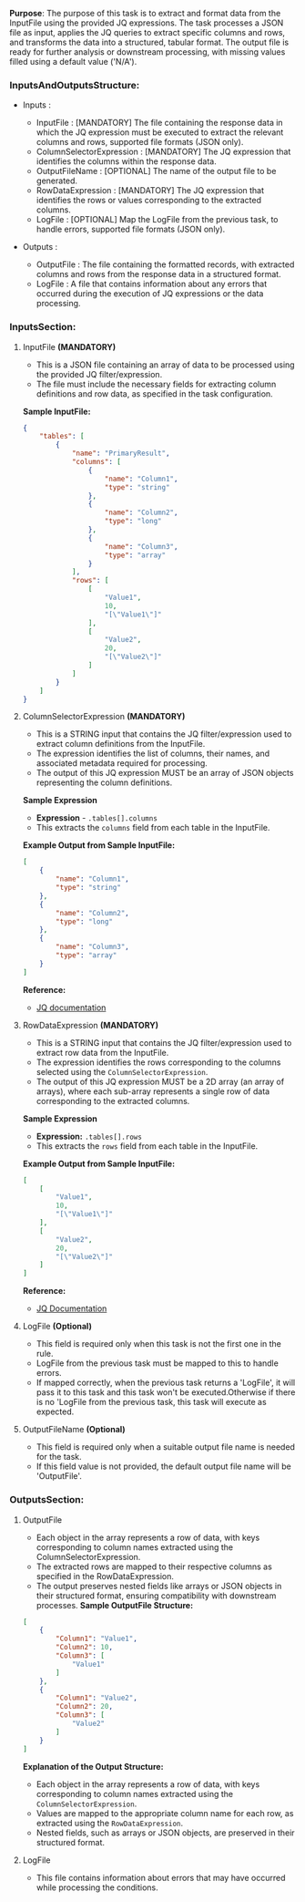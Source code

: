 **Purpose**: The purpose of this task is to extract and format data from the InputFile using the provided JQ expressions. The task processes a JSON file as input, applies the JQ queries to extract specific columns and rows, and transforms the data into a structured, tabular format. The output file is ready for further analysis or downstream processing, with missing values filled using a default value ('N/A').

### **InputsAndOutputsStructure**:
- Inputs :
    - InputFile                : [MANDATORY] The file containing the response data in which the JQ expression must be executed to extract the relevant columns and rows, supported file formats (JSON only).
    - ColumnSelectorExpression : [MANDATORY] The JQ expression that identifies the columns within the response data.
    - OutputFileName           : [OPTIONAL]  The name of the output file to be generated.
    - RowDataExpression        : [MANDATORY] The JQ expression that identifies the rows or values corresponding to the extracted columns.
    - LogFile                  : [OPTIONAL]  Map the LogFile from the previous task, to handle errors, supported file formats (JSON only).

- Outputs :
    - OutputFile               : The file containing the formatted records, with extracted columns and rows from the response data in a structured format.
    - LogFile                  : A file that contains information about any errors that occurred during the execution of JQ expressions or the data processing.

### **InputsSection**:
1. InputFile **(MANDATORY)**
    - This is a JSON file containing an array of data to be processed using the provided JQ filter/expression. 
    - The file must include the necessary fields for extracting column definitions and row data, as specified in the task configuration.

    **Sample InputFile:**
    ```json
    {
        "tables": [
            {
                "name": "PrimaryResult",
                "columns": [
                    {
                        "name": "Column1",
                        "type": "string"
                    },
                    {
                        "name": "Column2",
                        "type": "long"
                    },
                    {
                        "name": "Column3",
                        "type": "array"
                    }
                ],
                "rows": [
                    [
                        "Value1",
                        10,
                        "[\"Value1\"]"
                    ],
                    [
                        "Value2",
                        20,
                        "[\"Value2\"]"
                    ]
                ]
            }
        ]
    }
    ```

2. ColumnSelectorExpression **(MANDATORY)**
    - This is a STRING input that contains the JQ filter/expression used to extract column definitions from the InputFile. 
    - The expression identifies the list of columns, their names, and associated metadata required for processing.
    - The output of this JQ expression MUST be an array of JSON objects representing the column definitions.

    **Sample Expression**
    - **Expression** - `.tables[].columns`
    - This extracts the `columns` field from each table in the InputFile.

    **Example Output from Sample InputFile:**
    ```json
    [
        {
            "name": "Column1",
            "type": "string"
        },
        {
            "name": "Column2",
            "type": "long"
        },
        {
            "name": "Column3",
            "type": "array"
        }
    ]
    ```

    **Reference:**
    - [JQ documentation](https://jqlang.github.io/jq/manual/#basic-filters)

3. RowDataExpression **(MANDATORY)**
    - This is a STRING input that contains the JQ filter/expression used to extract row data from the InputFile.  
    - The expression identifies the rows corresponding to the columns selected using the `ColumnSelectorExpression`.  
    - The output of this JQ expression MUST be a 2D array (an array of arrays), where each sub-array represents a single row of data corresponding to the extracted columns.

    **Sample Expression**  
    - **Expression:** `.tables[].rows`  
    - This extracts the `rows` field from each table in the InputFile.

    **Example Output from Sample InputFile:**  
    ```json
    [
        [
            "Value1",
            10,
            "[\"Value1\"]"
        ],
        [
            "Value2",
            20,
            "[\"Value2\"]"
        ]
    ]
    ```

    **Reference:**
    - [JQ Documentation](https://jqlang.github.io/jq/manual/#basic-filters)

4. LogFile **(Optional)**
    - This field is required only when this task is not the first one in the rule.
    - LogFile from the previous task must be mapped to this to handle errors.
    - If mapped correctly, when the previous task returns a 'LogFile', it will pass it to this task and this task won't be executed.Otherwise if there is no 'LogFile from the previous task, this task will execute as expected.

5. OutputFileName **(Optional)**
    - This field is required only when a suitable output file name is needed for the task.
    - If this field value is not provided, the default output file name will be 'OutputFile'.

### **OutputsSection:**
1. OutputFile
    - Each object in the array represents a row of data, with keys corresponding to column names extracted using the ColumnSelectorExpression. 
    - The extracted rows are mapped to their respective columns as specified in the RowDataExpression. 
    - The output preserves nested fields like arrays or JSON objects in their structured format, ensuring compatibility with downstream processes.
    **Sample OutputFile Structure:**  
   ```json
   [
       {
           "Column1": "Value1",
           "Column2": 10,
           "Column3": [
               "Value1"
           ]
       },
       {
           "Column1": "Value2",
           "Column2": 20,
           "Column3": [
               "Value2"
           ]
       }
   ]
   ```  
    **Explanation of the Output Structure:**  
   - Each object in the array represents a row of data, with keys corresponding to column names extracted using the `ColumnSelectorExpression`.  
   - Values are mapped to the appropriate column name for each row, as extracted using the `RowDataExpression`.  
   - Nested fields, such as arrays or JSON objects, are preserved in their structured format.

2. LogFile
    - This file contains information about errors that may have occurred while processing the conditions.
